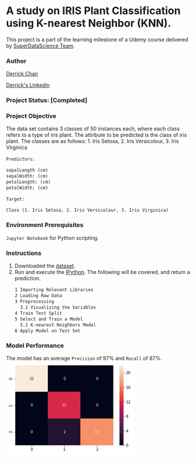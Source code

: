 # A study on IRIS Plant Classification using K-nearest Neighbor (KNN).
This project is a part of the learning milestone of a Udemy course delivered by [SuperDataScience Team](https://www.udemy.com/machine-learning-classification/). 

### Author
[Derrick Chan](https://github.com/zhenyu92)

[Derrick's Linkedin](https://www.linkedin.com/in/zychan/)

### Project Status: [Completed]

### Project Objective
The data set contains 3 classes of 50 instances each, where each class refers to a type of iris plant. 
The attribute to be predicted is the class of iris plant. 
The classes are as follows: 1. Iris Setosa, 2. Iris Versicolour, 3. Iris Virginica

`Predictors:`
```
sepalLength (cm)
sepalWidth: (cm)
petalLength: (cm)
petalWidth: (cm)
```

`Target:`
```
Class (1. Iris Setosa, 2. Iris Versicolour, 3. Iris Virginica)
```

### Environment Prerequisites
`Jupyter Notebook` for Python scripting.

### Instructions
1. Downloaded the [dataset](https://github.com/zhenyu92/ML_KNN_IRIS_Plant_Classification/blob/master/Iris.csv).
2. Run and execute the [IPython](https://github.com/zhenyu92/ML_KNN_IRIS_Plant_Classification/blob/master/KNN%20-%20IRIS%20Plant%20Classification.ipynb).
    The following will be covered, and return a prediction.
    ```
    1 Importing Relevant Libraries
    2 Loading Raw Data
    3 Preprocessing
      3.1 Visualizing the Variables
    4 Train Test Split
    5 Select and Train a Model
      5.1 K-nearest Neighbors Model
    6 Apply Model on Test Set
    ```   
    
### Model Performance
The model has an average `Precision` of 97% and `Recall` of 87%.
![alt text](https://github.com/zhenyu92/ML_KNN_IRIS_Plant_Classification/blob/master/Confusion%20Matrix.JPG "Confusion Matrix")
